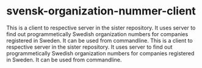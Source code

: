svensk-organization-nummer-client
=================================

This is a client to respective server in the sister repository. It uses server to find out programmetically Swedish organization numbers for companies registered in Sweden. It can be used from commandline. This is a client to respective server in the sister repository. It uses server to find out programmetically Swedish organization numbers for companies registered in Sweden. It can be used from commandline.
